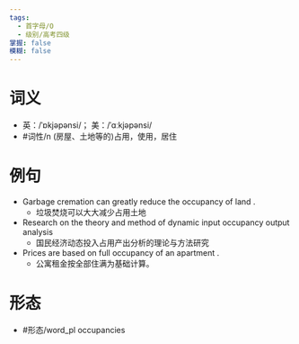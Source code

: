 ```yaml
---
tags:
  - 首字母/O
  - 级别/高考四级
掌握: false
模糊: false
---
```

# 词义
- 英：/ˈɒkjəpənsi/； 美：/ˈɑːkjəpənsi/
- #词性/n  (房屋、土地等的)占用，使用，居住
# 例句
- Garbage cremation can greatly reduce the occupancy of land .
	- 垃圾焚烧可以大大减少占用土地
- Research on the theory and method of dynamic input occupancy output analysis
	- 国民经济动态投入占用产出分析的理论与方法研究
- Prices are based on full occupancy of an apartment .
	- 公寓租金按全部住满为基础计算。
# 形态
- #形态/word_pl occupancies
